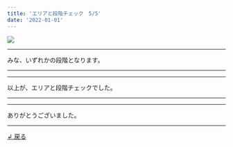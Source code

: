 ```yaml
---
title: 'エリアと段階チェック　5/5'
date: '2022-01-01'
---
```

![](/images/00.jpg)
***
みな、いずれかの段階となります。
***
***
以上が、エリアと段階チェックでした。
***
***
ありがとうございました。
***
[ ↲ 戻る ](https://01234567890.thebase.in/about)
